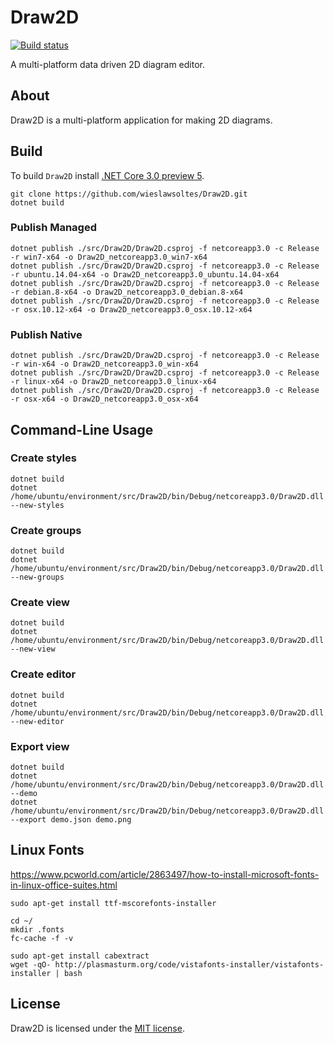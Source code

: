 # Draw2D

[![Build status](https://dev.azure.com/wieslawsoltes/GitHub/_apis/build/status/Sources/Draw2D)](https://dev.azure.com/wieslawsoltes/GitHub/_build/latest?definitionId=73)

A multi-platform data driven 2D diagram editor.

## About

Draw2D is a multi-platform application for making 2D diagrams. 

## Build

To build `Draw2D` install [.NET Core 3.0 preview 5](https://dotnet.microsoft.com/download/dotnet-core/3.0).

```
git clone https://github.com/wieslawsoltes/Draw2D.git
dotnet build
```

### Publish Managed

```
dotnet publish ./src/Draw2D/Draw2D.csproj -f netcoreapp3.0 -c Release -r win7-x64 -o Draw2D_netcoreapp3.0_win7-x64
dotnet publish ./src/Draw2D/Draw2D.csproj -f netcoreapp3.0 -c Release -r ubuntu.14.04-x64 -o Draw2D_netcoreapp3.0_ubuntu.14.04-x64
dotnet publish ./src/Draw2D/Draw2D.csproj -f netcoreapp3.0 -c Release -r debian.8-x64 -o Draw2D_netcoreapp3.0_debian.8-x64
dotnet publish ./src/Draw2D/Draw2D.csproj -f netcoreapp3.0 -c Release -r osx.10.12-x64 -o Draw2D_netcoreapp3.0_osx.10.12-x64
```

### Publish Native

```
dotnet publish ./src/Draw2D/Draw2D.csproj -f netcoreapp3.0 -c Release -r win-x64 -o Draw2D_netcoreapp3.0_win-x64
dotnet publish ./src/Draw2D/Draw2D.csproj -f netcoreapp3.0 -c Release -r linux-x64 -o Draw2D_netcoreapp3.0_linux-x64
dotnet publish ./src/Draw2D/Draw2D.csproj -f netcoreapp3.0 -c Release -r osx-x64 -o Draw2D_netcoreapp3.0_osx-x64
```

## Command-Line Usage

### Create styles

```
dotnet build
dotnet /home/ubuntu/environment/src/Draw2D/bin/Debug/netcoreapp3.0/Draw2D.dll --new-styles
```

### Create groups

```
dotnet build
dotnet /home/ubuntu/environment/src/Draw2D/bin/Debug/netcoreapp3.0/Draw2D.dll --new-groups
```

### Create view
```
dotnet build
dotnet /home/ubuntu/environment/src/Draw2D/bin/Debug/netcoreapp3.0/Draw2D.dll --new-view
```

### Create editor
```
dotnet build
dotnet /home/ubuntu/environment/src/Draw2D/bin/Debug/netcoreapp3.0/Draw2D.dll --new-editor
```

### Export view

```
dotnet build
dotnet /home/ubuntu/environment/src/Draw2D/bin/Debug/netcoreapp3.0/Draw2D.dll --demo
dotnet /home/ubuntu/environment/src/Draw2D/bin/Debug/netcoreapp3.0/Draw2D.dll --export demo.json demo.png
```

## Linux Fonts

https://www.pcworld.com/article/2863497/how-to-install-microsoft-fonts-in-linux-office-suites.html

```
sudo apt-get install ttf-mscorefonts-installer

cd ~/
mkdir .fonts
fc-cache -f -v

sudo apt-get install cabextract
wget -qO- http://plasmasturm.org/code/vistafonts-installer/vistafonts-installer | bash
```

## License

Draw2D is licensed under the [MIT license](LICENSE.TXT).
